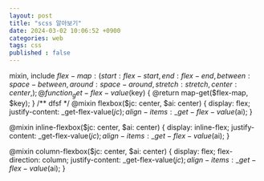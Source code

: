 ```yaml
---
layout: post
title: "scss 알아보기"
date: 2024-03-02 10:06:52 +0900
categories: web
tags: css
published : false
---
```


mixin, include
$flex-map: (
  start: flex-start,
  end: flex-end,
  between: space-between,
  around: space-around,
  stretch: stretch,
  center: center,
);
@function _get-flex-value($key) {
@return map-get($flex-map, $key);
}
/** dfsf */
@mixin flexbox($jc: center, $ai: center) {
  display: flex;
  justify-content: _get-flex-value($jc);
align-items: \_get-flex-value($ai);
}

@mixin inline-flexbox($jc: center, $ai: center) {
  display: inline-flex;
  justify-content: _get-flex-value($jc);
align-items: \_get-flex-value($ai);
}

@mixin column-flexbox($jc: center, $ai: center) {
  display: flex;
  flex-direction: column;
  justify-content: _get-flex-value($jc);
align-items: \_get-flex-value($ai);
}
